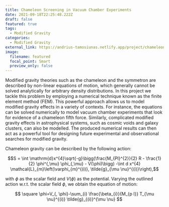 ```yaml
---
title: Chameleon Screening in Vacuum Chamber Experiments
date: 2021-09-18T22:25:48.222Z
draft: false
featured: true
tags:
  - Modified Gravity
categories:
  - Modified Gravity
external_link: https://andrius-tamosiunas.netlify.app/project/chameleon-screening-in-vacuum-chamber-experiments/
image:
  filename: featured
  focal_point: Smart
  preview_only: false
---
```

Modified gravity theories such as the chameleon and the symmetron are described by non-linear equations of motion, which generally cannot be solved analytically for arbitrary density distributions. In this project we tackle this problem by employing a numerical technique known as the finite element method (FEM). This powerful approach allows us to model modified gravity effects in a variety of contexts. For instance, the equations can be solved numerically to model vacuum chamber experiments that look for evidence of a chameleon fifth force. Similarly, complicated modified gravity effects in astrophysical systems, such as cosmic voids and galaxy clusters, can also be modelled. The produced numerical results can then act as a powerful tool for designing future experimental and observational searches for modified gravity.

Chameleon gravity can be described by the following action:

$$S = \int \mathrm{d}x^{4}\sqrt{-g}\bigg(\frac{M_{Pl}^{2}}{2} R - \frac{1}{2} \phi^{,\mu} \phi_{,\mu} - V(\phi)\bigg) -\int d x^{4} \mathcal{L}_{m}\left(\varphi_{m}^{(i)}, \tilde{g}_{\mu \nu}^{(i)}\right),$$

with $\phi$ as the scalar field and $V(\phi)$ as the potential. Varying the outlined action w.r.t. the scalar field $\phi$, we obtain the equation of motion:

$$\square \phi=V_{, \phi}-\sum_{i} \frac{\beta_{i}}{M_{p l}} T_{\mu \nu}^{(i)} \tilde{g}_{(i)}^{\mu \nu}$$